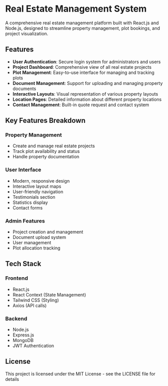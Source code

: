 # Real Estate Management System

A comprehensive real estate management platform built with React.js and Node.js, designed to streamline property management, plot bookings, and project visualization.

## Features

- **User Authentication**: Secure login system for administrators and users
- **Project Dashboard**: Comprehensive view of all real estate projects
- **Plot Management**: Easy-to-use interface for managing and tracking plots
- **Document Management**: Support for uploading and managing property documents
- **Interactive Layouts**: Visual representation of various property layouts
- **Location Pages**: Detailed information about different property locations
- **Contact Management**: Built-in quote request and contact system

## Key Features Breakdown

### Property Management

- Create and manage real estate projects
- Track plot availability and status
- Handle property documentation

### User Interface

- Modern, responsive design
- Interactive layout maps
- User-friendly navigation
- Testimonials section
- Statistics display
- Contact forms

### Admin Features

- Project creation and management
- Document upload system
- User management
- Plot allocation tracking

## Tech Stack

### Frontend

- React.js
- React Context (State Management)
- Tailwind CSS (Styling)
- Axios (API calls)

### Backend

- Node.js
- Express.js
- MongoDB
- JWT Authentication

## License

This project is licensed under the MIT License - see the LICENSE file for details
